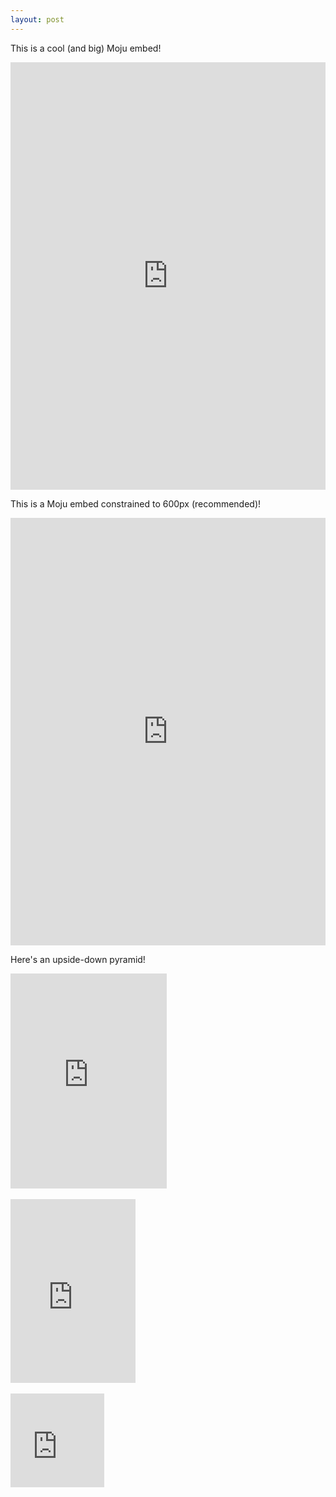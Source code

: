 ```yaml
---
layout: post
---
```


<style>
.wrap {
width: 100%;
max-width: 600px;
margin: 0 auto;
}
.wrap.small {
max-width:300px
}

.moju-container {
position: relative;
padding: 100% 0 180px;
height: 0;
overflow: hidden;
}
.moju-container.noinfo {
padding: 100% 0 0;
}

.moju-container iframe {
position: absolute;
top: 0;
left: 0;
/* this makes the iframe resize on iOS Safari */
width: 1px;
min-width: 100%;
*width: 100%;
height: 100%;
border: none;
}
</style>

This is a cool (and big) Moju embed!

<div class="moju-container"><iframe src="https://getmoju.com/e/xBEmpSS1LIEB" seamless frameBorder="0" scrolling="no"></iframe></div>

This is a Moju embed constrained to 600px (recommended)!

<div class="moju-wrap"><div class="moju-container"><iframe src="https://getmoju.com/e/7OpkEt5YrHgB" seamless frameBorder="0" scrolling="no"></div></div>

This is a Moju embed with no creator information (give the original creator credit though! [this is my own, no credit necessary :) ])

<div class="moju-wrap"><div class="moju-container noinfo"><iframe src="https://getmoju.com/e/Ypsojy4fhZw?noinfo" seamless frameBorder="0" scrolling="no"></div></div>

This is a small (but still cool) Moju embed!

<div class="moju-wrap small"><div class="moju-container small"><iframe src="https://getmoju.com/e/xBEmpSS1LIEB" seamless frameBorder="0" style="border:none;" scrolling="no"></iframe></div></div>

Here's an upside-down pyramid!

<div class="moju-wrap" style="max-width:250px"><div class="moju-container" style="padding:344px 0 0;"><iframe src="https://getmoju.com/e/RTqfSzIQhoEB" seamless frameBorder="0" scrolling="no"></iframe></div>

<br>

<div class="moju-wrap" style="max-width:250px"><div class="moju-container" style="padding:294px 0 0;max-width: 200px"><iframe src="https://getmoju.com/e/QmOzKtZagIEB" seamless frameBorder="0" scrolling="no"></iframe></div>

<br>

<div class="moju-container" style="padding:150px 0 0;max-width: 150px"><iframe src="https://getmoju.com/e/RMqclttxu38B" seamless frameBorder="0" scrolling="no"></iframe></div>
